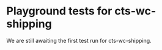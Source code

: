 # Playground tests for cts-wc-shipping
We are still awaiting the first test run for cts-wc-shipping.
